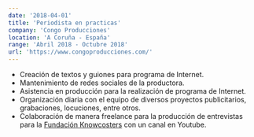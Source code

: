 ```yaml
---
date: '2018-04-01'
title: 'Periodista en practicas'
company: 'Congo Producciones'
location: 'A Coruña - España'
range: 'Abril 2018 - Octubre 2018'
url: 'https://www.congoproducciones.com/'
---
```


- Creación de textos y guiones para programa de Internet.
- Mantenimiento de redes sociales de la productora.
- Asistencia en producción para la realización de programa de Internet.
- Organización diaria con el equipo de diversos proyectos publicitarios, grabaciones, locuciones, entre otros.
- Colaboración de manera freelance para la producción de entrevistas para la [Fundación Knowcosters](https://www.youtube.com/user/knowcosters "Fundación Knowcosters") con un canal en Youtube.